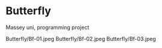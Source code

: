 # Butterfly

Massey uni, programming project


Butterfly/Bf-01.jpeg
Butterfly/Bf-02.jpeg
Butterfly/Bf-03.jpeg
